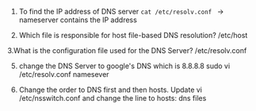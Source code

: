 1. To find the IP address of DNS server
   ```cat /etc/resolv.conf ``` -> nameserver  contains the IP address
   
3. Which file is responsible for host file-based DNS resolution?
   /etc/host
   
3.What is the configuration file used for the DNS Server?
/etc/resolv.conf

5. change the DNS Server to google's DNS which is 8.8.8.8
  sudo vi /etc/resolv.conf
namesever <ip>

6. Change the order to DNS first and then hosts.
   Update  vi /etc/nsswitch.conf and change the line to hosts:   dns files
   
